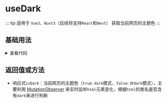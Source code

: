 <script setup>
import dark from './dark.vue'
</script>

# useDark

::: tip 适用于 `Vue3`、`Nuxt3`（后续将支持`React`和`Next`）
获取当前网页的主题色
:::

<!-- <description description="获取当前网页的主题色" :tagNameList="['Vue3']" /> -->

## 基础用法

<dark />

<details>

<summary>查看代码</summary>

<<< @/hooks/useDark/dark.vue

</details>

## 返回值或方法

- 响应式`isDark`：当前网页的主题色（`true`: `dark`模式、`false`: `非dark`模式），主要利用 [MutationObserver](https://developer.mozilla.org/zh-CN/docs/Web/API/MutationObserver) 来实时监听`html`元素变化，根据`html`的类名是否含有`dark`来进行判断

